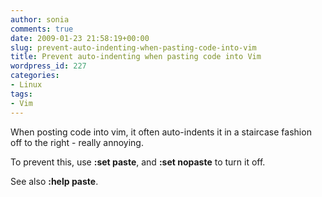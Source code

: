 ```yaml
---
author: sonia
comments: true
date: 2009-01-23 21:58:19+00:00
slug: prevent-auto-indenting-when-pasting-code-into-vim
title: Prevent auto-indenting when pasting code into Vim
wordpress_id: 227
categories:
- Linux
tags:
- Vim
---
```


When posting code into vim, it often auto-indents it in a staircase fashion off to the right - really annoying.




To prevent this, use **:set paste**, and **:set nopaste** to turn it off.




See also **:help paste**.



